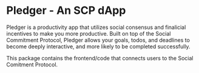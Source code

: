 # Pledger - An SCP dApp

Pledger is a productivity app that utilizes social consensus and finalicial incentives to make you more productive. Built on top of the Social Commitment Protocol, Pledger allows your goals, todos, and deadlines to become deeply interactive, and more likely to be completed successfully.

This package contains the frontend/code that connects users to the Social Comitment Protocol.
